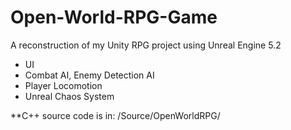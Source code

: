 # Open-World-RPG-Game
A reconstruction of my Unity RPG project using Unreal Engine 5.2
- UI
- Combat AI, Enemy Detection AI
- Player Locomotion
- Unreal Chaos System

**C++ source code is in:
/Source/OpenWorldRPG/
